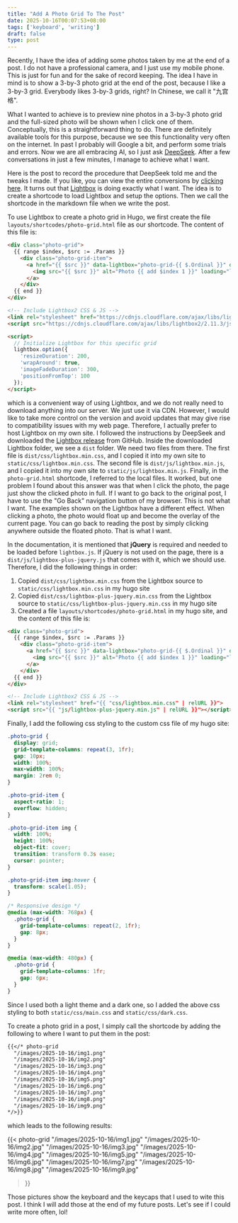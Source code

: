 ```yaml
---
title: "Add A Photo Grid To The Post"
date: 2025-10-16T00:07:53+08:00
tags: ['keyboard', 'writing']
draft: false
type: post
---
```


Recently, I have the idea of adding some photos taken by me at the end of a post. I do not have a professional camera, and I just use my mobile phone. This is just for fun and for the sake of record keeping. The idea I have in mind is to show a 3-by-3 photo grid at the end of the post, because I like a 3-by-3 grid. Everybody likes 3-by-3 grids, right? In Chinese, we call it "九宫格".

What I wanted to achieve is to preview nine photos in a 3-by-3 photo grid and the full-sized photo will be shown when I click one of them. Conceptually, this is a straightforward thing to do. There are definitely available tools for this purpose, because we see this functionality very often on the internet. In past I probably will Google a bit, and perform some trials and errors. Now we are all embracing AI, so I just ask [DeepSeek](https://deepseek.com/). After a few conversations in just a few minutes, I manage to achieve what I want.

Here is the post to record the procedure that DeepSeek told me and the tweaks I made. If you like, you can view the entire conversions by [clicking here](https://chat.deepseek.com/share/aeulg9idf8m8j1vqzq). It turns out that [Lightbox](https://github.com/lokesh/lightbox2) is doing exactly what I want. The idea is to create a shortcode to load Lightbox and setup the options. Then we call the shortcode in the markdown file when we write the post.

To use Lightbox to create a photo grid in Hugo, we first create the file `layouts/shortcodes/photo-grid.html` file as our shortcode. The content of this file is:

```html
<div class="photo-grid">
  {{ range $index, $src := .Params }}
    <div class="photo-grid-item">
      <a href="{{ $src }}" data-lightbox="photo-grid-{{ $.Ordinal }}" data-title="Photo {{ add $index 1 }}">
        <img src="{{ $src }}" alt="Photo {{ add $index 1 }}" loading="lazy">
      </a>
    </div>
  {{ end }}
</div>

<!-- Include Lightbox2 CSS & JS -->
<link rel="stylesheet" href="https://cdnjs.cloudflare.com/ajax/libs/lightbox2/2.11.3/css/lightbox.min.css">
<script src="https://cdnjs.cloudflare.com/ajax/libs/lightbox2/2.11.3/js/lightbox.min.js"></script>

<script>
  // Initialize Lightbox for this specific grid
  lightbox.option({
    'resizeDuration': 200,
    'wrapAround': true,
    'imageFadeDuration': 300,
    'positionFromTop': 100
  });
</script>
```

which is a convenient way of using Lightbox, and we do not really need to download anything into our server. We just use it via CDN. However, I would like to take more control on the version and avoid updates that may give rise to compatibility issues with my web page. Therefore, I actually prefer to host Lightbox on my own site. I followed the instructions by DeepSeek and downloaded the [Lightbox release](https://github.com/lokesh/lightbox2/releases) from GitHub. Inside the downloaded Lightbox folder, we see a `dist` folder. We need two files from there. The first file is `dist/css/lightbox.min.css`, and I copied it into my own site to `static/css/lightbox.min.css`. The second file is `dist/js/lightbox.min.js`, and I copied it into my own site to `static/js/lightbox.min.js`. Finally, in the `photo-grid.html` shortcode, I referred to the local files. It worked, but one problem I found about this answer was that when I click the photo, the page just show the clicked photo in full. If I want to go back to the original post, I have to use the "Go Back" navigation button of my browser. This is not what I want. The examples shown on the Lightbox have a different effect. When clicking a photo, the photo would float up and become the overlay of the current page. You can go back to reading the post by simply clicking anywhere outside the floated photo. That is what I want.

In the documentation, it is mentioned that **jQuery** is required and needed to be loaded before `lightbox.js`. If jQuery is not used on the page, there is a `dist/js/lightbox-plus-jquery.js` that comes with it, which we should use. Therefore, I did the following things in order:

1. Copied `dist/css/lightbox.min.css` from the Lightbox source to `static/css/lightbox.min.css` in my hugo site
2. Copied `dist/css/lightbox-plus-jquery.min.css` from the Lightbox source to `static/css/lightbox-plus-jquery.min.css` in my hugo site
3. Created a file `layouts/shortcodes/photo-grid.html` in my hugo site, and the content of this file is:

```html
<div class="photo-grid">
  {{ range $index, $src := .Params }}
    <div class="photo-grid-item">
      <a href="{{ $src }}" data-lightbox="photo-grid-{{ $.Ordinal }}" data-title="Photo {{ add $index 1 }}">
        <img src="{{ $src }}" alt="Photo {{ add $index 1 }}" loading="lazy">
      </a>
    </div>
  {{ end }}
</div>

<!-- Include Lightbox2 CSS & JS -->
<link rel="stylesheet" href="{{ "css/lightbox.min.css" | relURL }}">
<script src="{{ "js/lightbox-plus-jquery.min.js" | relURL }}"></script>
```

Finally, I add the following css styling to the custom css file of my hugo site:

```css
.photo-grid {
  display: grid;
  grid-template-columns: repeat(3, 1fr);
  gap: 10px;
  width: 100%;
  max-width: 100%;
  margin: 2rem 0;
}

.photo-grid-item {
  aspect-ratio: 1;
  overflow: hidden;
}

.photo-grid-item img {
  width: 100%;
  height: 100%;
  object-fit: cover;
  transition: transform 0.3s ease;
  cursor: pointer;
}

.photo-grid-item img:hover {
  transform: scale(1.05);
}

/* Responsive design */
@media (max-width: 768px) {
  .photo-grid {
    grid-template-columns: repeat(2, 1fr);
    gap: 8px;
  }
}

@media (max-width: 480px) {
  .photo-grid {
    grid-template-columns: 1fr;
    gap: 6px;
  }
}
```

Since I used both a light theme and a dark one, so I added the above css styling to both `static/css/main.css` and `static/css/dark.css`.

To create a photo grid in a post, I simply call the shortcode by adding the following to where I want to put them in the post:

```markdown
{{</* photo-grid 
  "/images/2025-10-16/img1.png" 
  "/images/2025-10-16/img2.png" 
  "/images/2025-10-16/img3.png" 
  "/images/2025-10-16/img4.png" 
  "/images/2025-10-16/img5.png" 
  "/images/2025-10-16/img6.png" 
  "/images/2025-10-16/img7.png" 
  "/images/2025-10-16/img8.png" 
  "/images/2025-10-16/img9.png" 
*/>}}
```

which leads to the following results:

{{< photo-grid 
  "/images/2025-10-16/img1.jpg" 
  "/images/2025-10-16/img2.jpg" 
  "/images/2025-10-16/img3.jpg" 
  "/images/2025-10-16/img4.jpg" 
  "/images/2025-10-16/img5.jpg" 
  "/images/2025-10-16/img6.jpg" 
  "/images/2025-10-16/img7.jpg" 
  "/images/2025-10-16/img8.jpg" 
  "/images/2025-10-16/img9.jpg" 
>}}

Those pictures show the keyboard and the keycaps that I used to wite this post. I think I will add those at the end of my future posts. Let's see if I could write more often, lol!